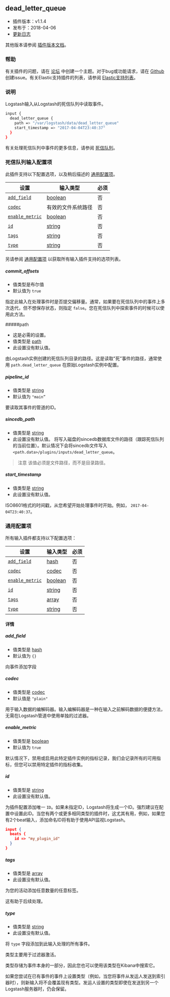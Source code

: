 ## dead_letter_queue

- 插件版本：v1.1.4
- 发布于：2018-04-06
- [更新日志](https://github.com/logstash-plugins/logstash-input-dead_letter_queue/blob/v1.1.4/CHANGELOG.md)

其他版本请参阅 [插件版本文档](https://www.elastic.co/guide/en/logstash-versioned-plugins/current/input-dead_letter_queue-index.html)。

### 帮助

有关插件的问题，请在 [论坛](https://discuss.elastic.co) 中创建一个主题。对于bug或功能请求，请在 [Github](https://github.com/logstash-plugins/logstash-input-dead_letter_queue) 创建issue。有关Elastic支持插件的列表，请参阅 [Elastic支持列表](https://www.elastic.co/support/matrix#matrix_logstash_plugins)。

### 说明

Logstash输入从Logstash的死信队列中读取事件。

```sh
input {
  dead_letter_queue {
    path => "/var/logstash/data/dead_letter_queue"
    start_timestamp => "2017-04-04T23:40:37"
  }
}
```

有关处理死信队列中事件的更多信息，请参阅 [死信队列](../10-Data-Resiliency/Dead-Letter-Queues.md)。

### 死信队列输入配置项

此插件支持以下配置选项，以及稍后描述的 [通用配置项](#通用配置项)。

| 设置                              | 输入类型                                                     | 必须 |
| --------------------------------- | ------------------------------------------------------------ | ---- |
| [`add_field`](#addfield)         | [boolean](../06-Configuring-Logstash/Structure-of-a-Config-File.md#boolean) | 否   |
| [`codec`](#codec)                 | 有效的文件系统路径                                           | 否   |
| [`enable_metric`](#enablemetric) | [boolean](../06-Configuring-Logstash/Structure-of-a-Config-File.md#boolean) | 否   |
| [`id`](#id)                       | [string](../06-Configuring-Logstash/Structure-of-a-Config-File.md#string) | 否   |
| [`tags`](#tags)                   | [string](../06-Configuring-Logstash/Structure-of-a-Config-File.md#string) | 否   |
| [`type`](#type)                   | [string](../06-Configuring-Logstash/Structure-of-a-Config-File.md#string) | 否   |

另请参阅 [通用配置项](#通用配置项) 以获取所有输入插件支持的选项列表。

 ##### commit_offsets
- 值类型是布尔值
- 默认值为 `true`

指定此输入在处理事件时是否提交偏移量。通常，如果要在死信队列中的事件上多次迭代，但不想保存状态，则指定 `false`。您在死信队列中探索事件的时候可以使用此方法。

#####path
- 这是必需的设置。
- 值类型是 [path](../06-Configuring-Logstash/Structure-of-a-Config-File.md#path)
- 此设置没有默认值。

由Logstash实例创建的死信队列目录的路径。这是读取"死”事件的路径，通常使用 `path.dead_letter_queue` 在原始Logstash实例中配置。

##### pipeline_id
- 值类型是 [string](../06-Configuring-Logstash/Structure-of-a-Config-File.md#string)
- 默认值为 `"main”`

要读取其事件的管道的ID。

##### sincedb_path
- 值类型是 [string](../06-Configuring-Logstash/Structure-of-a-Config-File.md#string)
- 此设置没有默认值。
  将写入磁盘的sincedb数据库文件的路径（跟踪死信队列的当前位置）。默认情况下会将sincedb文件写入 `<path.data>/plugins/inputs/dead_letter_queue`。

> 注意
> 该值必须是文件路径，而不是目录路径。

##### start_timestamp

- 值类型是 [string](../06-Configuring-Logstash/Structure-of-a-Config-File.md#string)
- 此设置没有默认值。

ISO8601格式的时间戳，从您希望开始处理事件时开始。例如， `2017-04-04T23:40:37`。

### 通用配置项

所有输入插件都支持以下配置选项：

| 设置                              | 输入类型                                                     | 必须 |
| --------------------------------- | ------------------------------------------------------------ | ---- |
| [`add_field`](#addfield)         | [hash](../06-Configuring-Logstash/Structure-of-a-Config-File.md#hash) | 否   |
| [`codec`](#codec)                 | [codec](../06-Configuring-Logstash/Structure-of-a-Config-File.md#codec) | 否   |
| [`enable_metric`](#enablemetric) | [boolean](../06-Configuring-Logstash/Structure-of-a-Config-File.md#boolean) | 否   |
| [`id`](#id)                       | [string](../06-Configuring-Logstash/Structure-of-a-Config-File.md#string) | 否   |
| [`tags`](#tags)                   | [array](../06-Configuring-Logstash/Structure-of-a-Config-File.md#array) | 否   |
| [`type`](#type)                   | [string](../06-Configuring-Logstash/Structure-of-a-Config-File.md#string) | 否   |

#### 详情

##### add_field

- 值类型是 [hash](../06-Configuring-Logstash/Structure-of-a-Config-File.md#hash)
- 默认值为 `{}`

向事件添加字段

##### codec

- 值类型是 [codec](../06-Configuring-Logstash/Structure-of-a-Config-File.md#codec)
- 默认值是 `"plain"`

用于输入数据的编解码器。输入编解码器是一种在输入之前解码数据的便捷方法，无需在Logstash管道中使用单独的过滤器。

##### enable_metric

- 值类型是 [boolean](../06-Configuring-Logstash/Structure-of-a-Config-File.md#boolean)
- 默认值为 `true`

默认情况下，禁用或启用此特定插件实例的指标记录，我们会记录所有的可用指标，但您可以禁用特定插件的指标收集。

##### id

- 值类型是 [string](../06-Configuring-Logstash/Structure-of-a-Config-File.md#string)
- 此设置没有默认值。

为插件配置添加唯一 `ID`。如果未指定ID，Logstash将生成一个ID。强烈建议在配置中设置此ID。当您有两个或更多相同类型的插件时，这尤其有用，例如，如果您有2个beat输入，添加命名ID将有助于使用API监视Logstash。

```json
input {
  beats {
    id => "my_plugin_id"
  }
}
```

##### tags

- 值类型是 [array](../06-Configuring-Logstash/Structure-of-a-Config-File.md#array)
- 此设置没有默认值。

为您的活动添加任意数量的任意标签。

这有助于后续处理。

##### type

- 值类型是 [string](../06-Configuring-Logstash/Structure-of-a-Config-File.md#string)
- 此设置没有默认值。

将 `type` 字段添加到此输入处理的所有事件。

类型主要用于过滤器激活。

类型存储为事件本身的一部分，因此您也可以使用该类型在Kibana中搜索它。

如果您尝试在已有事件的事件上设置类型（例如，当您将事件从发运人发送到索引器时），则新输入将不会覆盖现有类型。发运人设置的类型即使在发送到另一个Logstash服务器时，仍会保留。
